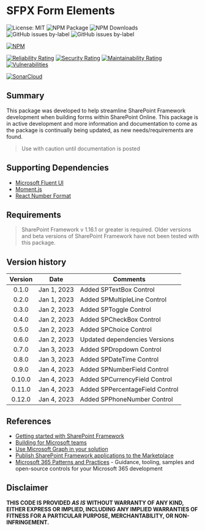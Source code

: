 # SFPX Form Elements
![License: MIT](https://img.shields.io/npm/l/fagansc-spfx-form-elements?style=for-the-badge)
![NPM Package](https://img.shields.io/npm/v/fagansc-spfx-form-elements?style=for-the-badge)
![NPM Downloads](https://img.shields.io/npm/dw/fagansc-spfx-form-elements?color=blue&style=for-the-badge)
![GitHub issues by-label](https://img.shields.io/github/issues-raw/FaganSC/spfxFormElements/enhancement?label=Open%20Enhancements&style=for-the-badge)
![GitHub issues by-label](https://img.shields.io/github/issues-raw/FaganSC/spfxFormElements/bug?label=Open%20Bugs&style=for-the-badge)

[![NPM](https://nodei.co/npm/fagansc-spfx-form-elements.png?mini=true)](https://npmjs.org/package/fagansc-spfx-form-elements)

[![Reliability Rating](https://sonarcloud.io/api/project_badges/measure?project=FaganSC_spfxFormElements&metric=reliability_rating)](https://sonarcloud.io/summary/new_code?id=FaganSC_spfxFormElements)
[![Security Rating](https://sonarcloud.io/api/project_badges/measure?project=FaganSC_spfxFormElements&metric=security_rating)](https://sonarcloud.io/summary/new_code?id=FaganSC_spfxFormElements)
[![Maintainability Rating](https://sonarcloud.io/api/project_badges/measure?project=FaganSC_spfxFormElements&metric=sqale_rating)](https://sonarcloud.io/summary/new_code?id=FaganSC_spfxFormElements)
[![Vulnerabilities](https://sonarcloud.io/api/project_badges/measure?project=FaganSC_spfxFormElements&metric=vulnerabilities)](https://sonarcloud.io/summary/new_code?id=FaganSC_spfxFormElements)

[![SonarCloud](https://sonarcloud.io/images/project_badges/sonarcloud-orange.svg)](https://sonarcloud.io/project/overview?id=FaganSC_spfxFormElements)

## Summary
This package was developed to help streamline SharePoint Framework development when building forms within SharePoint Online. This package is in active development and more information and documentation to come as the package is continually being updated, as new needs/requirements are found.

> Use with caution until documentation is posted

## Supporting Dependencies
- [Microsoft Fluent UI](https://developer.microsoft.com/en-us/fluentui#/)
- [Moment.js](https://momentjs.com/)
- [React Number Format](https://github.com/s-yadav/react-number-format)
## Requirements

> SharePoint Framework v 1.16.1 or greater is required. Older versions and beta versions of SharePoint Framework have not been tested with this package.

## Version history

| Version |    Date     | Comments                        |
| :-----: | :---------: | ------------------------------- |
|  0.1.0  | Jan 1, 2023 | Added SPTextBox Control         |
|  0.2.0  | Jan 1, 2023 | Added SPMultipleLine Control    |
|  0.3.0  | Jan 2, 2023 | Added SPToggle Control          |
|  0.4.0  | Jan 2, 2023 | Added SPCheckBox Control        |
|  0.5.0  | Jan 2, 2023 | Added SPChoice Control          |
|  0.6.0  | Jan 2, 2023 | Updated dependencies Versions   |
|  0.7.0  | Jan 3, 2023 | Added SPDropdown Control        |
|  0.8.0  | Jan 3, 2023 | Added SPDateTime Control        |
|  0.9.0  | Jan 4, 2023 | Added SPNumberField Control     |
| 0.10.0  | Jan 4, 2023 | Added SPCurrencyField Control   |
| 0.11.0  | Jan 4, 2023 | Added SPPercentageField Control |
| 0.12.0  | Jan 4, 2023 | Added SPPhoneNumber Control     |
## References

- [Getting started with SharePoint Framework](https://docs.microsoft.com/en-us/sharepoint/dev/spfx/set-up-your-developer-tenant)
- [Building for Microsoft teams](https://docs.microsoft.com/en-us/sharepoint/dev/spfx/build-for-teams-overview)
- [Use Microsoft Graph in your solution](https://docs.microsoft.com/en-us/sharepoint/dev/spfx/web-parts/get-started/using-microsoft-graph-apis)
- [Publish SharePoint Framework applications to the Marketplace](https://docs.microsoft.com/en-us/sharepoint/dev/spfx/publish-to-marketplace-overview)
- [Microsoft 365 Patterns and Practices](https://aka.ms/m365pnp) - Guidance, tooling, samples and open-source controls for your Microsoft 365 development

## Disclaimer

**THIS CODE IS PROVIDED *AS IS* WITHOUT WARRANTY OF ANY KIND, EITHER EXPRESS OR IMPLIED, INCLUDING ANY IMPLIED WARRANTIES OF FITNESS FOR A PARTICULAR PURPOSE, MERCHANTABILITY, OR NON-INFRINGEMENT.**

